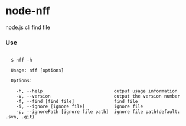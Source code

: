 node-nff
=========

node.js cli find file


### Use

```shell

  $ nff -h

  Usage: nff [options]

  Options:

    -h, --help                           output usage information
    -V, --version                        output the version number
    -f, --find [find file]               find file
    -i, --ignore [ignore file]           ignore file
    -p, --ignorePath [ignore file path]  ignore file path(default: .svn, .git)

```
